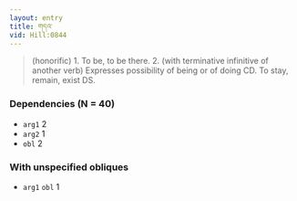 ```yaml
---
layout: entry
title: གདའ་
vid: Hill:0844
---
```

> (honorific) 1. To be, to be there. 2. (with terminative infinitive of another verb) Expresses possibility of being or of doing CD. To stay, remain, exist DS.
### Dependencies (N = 40)
* `arg1` 2
* `arg2` 1
* `obl` 2


### With unspecified obliques
* `arg1` `obl` 1
